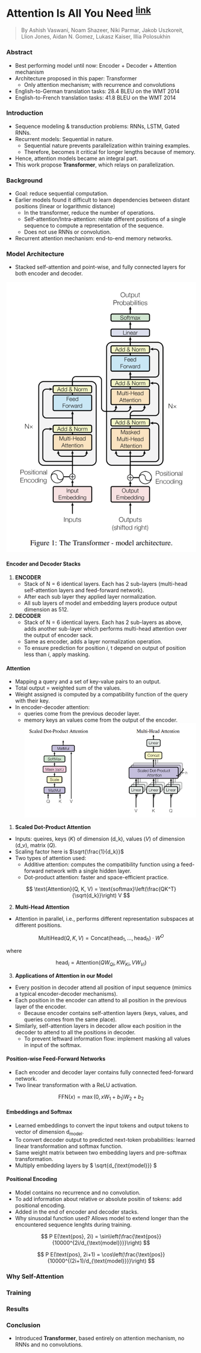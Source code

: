 # Attention Is All You Need <sup>[link](https://arxiv.org/abs/1706.03762)</sup>

> By Ashish Vaswani, Noam Shazeer, Niki Parmar,
Jakob Uszkoreit, Llion Jones, Aidan N. Gomez, Lukasz Kaiser, Illia Polosukhin

### Abstract
- Best performing model until now: Encoder + Decoder + Attention mechanism
- Architecture proposed in this paper: Transformer
    - Only attention mechanism; with recurrence and convolutions
- English-to-German translation tasks: 28.4 BLEU on the WMT 2014
- English-to-French translation tasks: 41.8 BLEU on the WMT 2014

### Introduction
- Sequence modeling & transduction problems: RNNs, LSTM, Gated RNNs.
- Recurrent models: Sequential in nature.
    - Sequential nature prevents parallelization within training examples.
    - Therefore, becomes it critical for longer lengths because of memory.
- Hence, attention models became an integral part.
- This work propose **Transformer**, which relays on parallelization.

### Background
- Goal: reduce sequential computation.
- Earlier models found it difficult to learn dependencies between distant positions (linear or logarithmic distance)
    - In the transformer, reduce the number of operations.
    - Self-attention/Intra-attention: relate different positions of a single sequence to compute a representation of the sequence.
    - Does not use RNNs or convolution.
- Recurrent attention mechanism: end-to-end memory networks.

### Model Architecture
- Stacked self-attention and point-wise, and fully connected layers for both encoder and decoder.

 ![transformer architecture](images/transformer.png)

#### Encoder and Decoder Stacks
1. **ENCODER**
    - Stack of N = 6 identical layers. Each has 2 sub-layers (multi-head self-attention layers and feed-forward network).
    - After each sub layer they applied layer normalization.
    - All sub layers of model and embedding layers produce output dimension as 512.
2. **DECODER**
    - Stack of N = 6 identical layers. Each has 2 sub-layers as above, adds another sub-layer which performs multi-head attention over the output of encoder sack.
    - Same as encoder, adds a layer normalization operation.
    - To ensure prediction for position *i*, t depend on output of position less than *i*, apply masking.

#### Attention
- Mapping a query and a set of key-value pairs to an output.
- Total output = weighted sum of the values.
- Weight assigned is computed by a compatibility function of the query with their key.
- In encoder-decoder attention:
    - queries come from the previous decoder layer.
    - memory keys an values come from the output of the encoder.
 ![types of attention](images/attention.png)

1. **Scaled Dot-Product Attention**
- Inputs: queires, keys (*K*) of dimension (d_k), values (*V*) of dimension (d_v), matrix (*Q*).
- Scaling factor here is $\sqrt{\frac{1}{d_k}}$
- Two types of attention used:
    - Additive attention: computes the compatibility function using a feed-forward network with a single hidden layer.
    - Dot-product attention: faster and space-efficient practice.

$$
\text{Attention}(Q, K, V) = \text{softmax}\left(\frac{QK^T}{\sqrt{d_k}}\right) V
$$

2. **Multi-Head Attention**
- Attention in parallel, i.e., performs different representation subspaces at different positions.

$$
\text{MultiHead}(Q, K, V) = \text{Concat}(\text{head}_1, \ldots, \text{head}_h) \cdot W^O
$$

where

$$
\text{head}_i = \text{Attention}(QW_{Qi}, KW_{Ki}, V W_{Vi})
$$

3. **Applications of Attention in our Model**
- Every position in decoder attend all position of input sequence (mimics a typical encoder-decoder mechanisms).
- Each position in the encoder can attend to all position in the previous layer of the encoder.
    - Because encoder contains self-attention layers (keys, values, and queries comes from the same place).
- Similarly, self-attention layers in decoder allow each position in the decoder to attend to all the positions in decoder.
    - To prevent leftward information flow: implement masking all values in input of the softmax.

#### Position-wise Feed-Forward Networks
- Each encoder and decoder layer contains fully connected feed-forward network.
- Two linear transformation with a ReLU activation.

$$
\text{FFN}(x) = \max(0, xW_1 + b_1)W_2 + b_2
$$

#### Embeddings and Softmax
- Learned embeddings to convert the input tokens and output tokens to vector of dimension d<sub>model</sub>.
- To convert decoder output to predicted next-token probabilities: learned linear transformation and softmax function.
- Same weight matrix between two embedding layers and pre-softmax transformation.
- Multiply embedding layers by $ \sqrt{d_{\text{model}}} $

#### Positional Encoding
- Model contains no recurrence and no convolution.
- To add information about relative or absolute positin of tokens: add positional encoding.
- Added in the end of encoder and decoder stacks.
- Why sinusodal function used? Allows model to extend longer than the encountered sequence lenghts during training.

$$
P E(\text{pos}, 2i) = \sin\left(\frac{\text{pos}}{10000^{2i/d_{\text{model}}}}\right)
$$

$$
P E(\text{pos}, 2i+1) = \cos\left(\frac{\text{pos}}{10000^{(2i+1)/d_{\text{model}}}}\right)
$$

### Why Self-Attention

### Training

### Results

### Conclusion
- Introduced **Transformer**, based entirely on attention mechanism, no RNNs and no convolutions.
